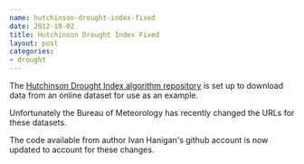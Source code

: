 ```yaml
---
name: hutchinson-drought-index-fixed
date: 2012-10-02
title: Hutchinson Drought Index Fixed
layout: post
categories:
- drought
---
```


The [Hutchinson Drought Index algorithm repository](https://github.com/ivanhanigan/HutchinsonDroughtIndex) is set up to download data from an online dataset for use as an example.

Unfortunately the Bureau of Meteorology has recently changed the URLs for these datasets.  

The code available from author Ivan Hanigan's github account is now updated to account for these changes.

